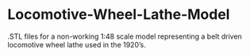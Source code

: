 # Locomotive-Wheel-Lathe-Model
.STL files for a non-working 1:48 scale model representing a belt driven locomotive wheel lathe used in the 1920’s.

